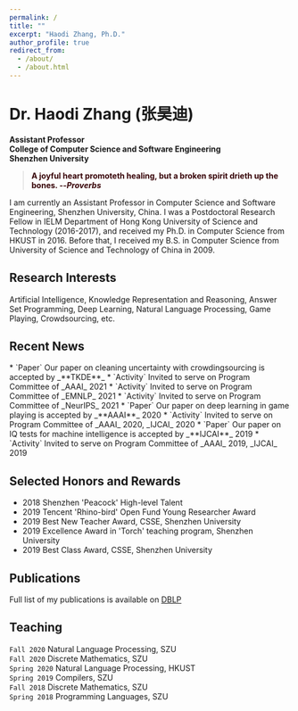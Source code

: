 ```yaml
---
permalink: /
title: ""
excerpt: "Haodi Zhang, Ph.D."
author_profile: true
redirect_from: 
  - /about/
  - /about.html
---
```


Dr. Haodi Zhang (张昊迪)
======
**Assistant Professor**<br>
**College of Computer Science and Software Engineering**<br>
**Shenzhen University**

> **<font color=#360206> A joyful heart promoteth healing, but a broken spirit  drieth up the bones. --<cite>Proverbs</cite> </font>**

I am currently an Assistant Professor in Computer Science and Software Engineering, Shenzhen University, China. I was a Postdoctoral Research Fellow in IELM Department of Hong Kong University of Science and Technology (2016-2017), and
received my Ph.D. in Computer Science from HKUST in 2016. Before that, I received my B.S. in Computer Science from University of Science and Technology of China in 2009.

Research Interests
------
Artificial Intelligence, Knowledge Representation and Reasoning, Answer Set Programming, Deep Learning, Natural Language Processing, Game Playing, Crowdsourcing, etc.

Recent News
------
<div style='display: none'>
* **<font color=blue>[Paper]</font>** Our paper on cleaning uncertainty with crowdingsourcing is accepted by _**TKDE**_
* **<font color=blue>[Activity]</font>** Invited to serve on Program Committee of _AAAI_ 2021
* **<font color=blue>[Activity]</font>** Invited to serve on Program Committee of _EMNLP_ 2021
* **<font color=blue>[Activity]</font>** Invited to serve on Program Committee of _NeurIPS_ 2021
* **<font color=blue>[Paper]</font>** Our paper on deep learning in game playing is accepted by _**AAAI**_ 2020
* **<font color=blue>[Activity]</font>** Invited to serve on Program Committee of _AAAI_ 2020, _IJCAI_ 2020
* **<font color=blue>[Paper]</font>** Our paper on IQ tests for machine intelligence is accepted by _**IJCAI**_ 2019
* **<font color=blue>[Activity]</font>** Invited to serve on Program Committee of _AAAI_ 2019, _IJCAI_ 2019
</div>
* `Paper` Our paper on cleaning uncertainty with crowdingsourcing is accepted by _**TKDE**_
* `Activity` Invited to serve on Program Committee of _AAAI_ 2021
* `Activity` Invited to serve on Program Committee of _EMNLP_ 2021
* `Activity` Invited to serve on Program Committee of _NeurIPS_ 2021
* `Paper` Our paper on deep learning in game playing is accepted by _**AAAI**_ 2020
* `Activity` Invited to serve on Program Committee of _AAAI_ 2020, _IJCAI_ 2020
* `Paper` Our paper on IQ tests for machine intelligence is accepted by _**IJCAI**_ 2019
* `Activity` Invited to serve on Program Committee of _AAAI_ 2019, _IJCAI_ 2019

Selected Honors and Rewards
------
* 2018 Shenzhen 'Peacock' High-level Talent
* 2019 Tencent 'Rhino-bird' Open Fund Young Researcher Award
* 2019 Best New Teacher Award, CSSE, Shenzhen University
* 2019 Excellence Award in 'Torch' teaching program, Shenzhen University
* 2019 Best Class Award, CSSE, Shenzhen University

Publications
------
Full list of my publications is available on [DBLP](https://dblp.org/pid/165/3321.html)

Teaching
------
`Fall 2020` Natural Language Processing, SZU<br>
`Fall 2020` Discrete Mathematics, SZU<br>
`Spring 2020` Natural Language Processing, HKUST<br>
`Spring 2019` Compilers, SZU<br>
`Fall 2018` Discrete Mathematics, SZU<br>
`Spring 2018` Programming Languages, SZU<br>



